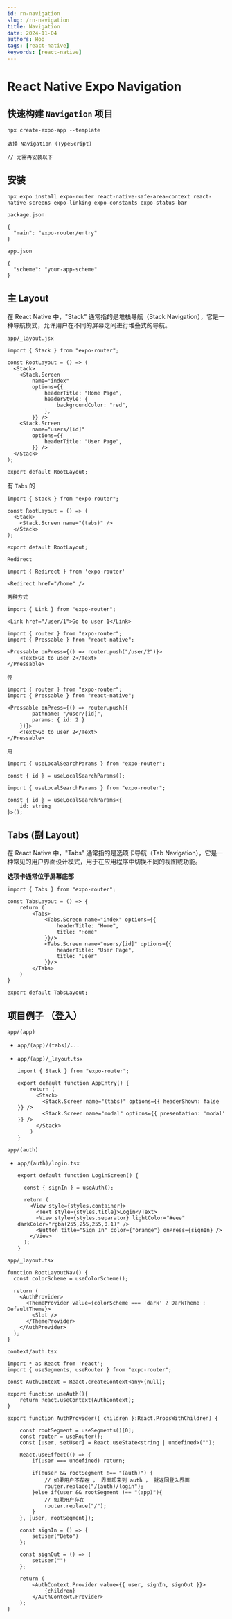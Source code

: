 ```yaml
---
id: rn-navigation
slug: /rn-navigation
title: Navigation
date: 2024-11-04
authors: Hoo
tags: [react-native]
keywords: [react-native]
---
```


# React Native Expo Navigation

[官网]: https://docs.expo.dev/router/installation/



## 快速构建 `Navigation` 项目

```
npx create-expo-app --template

选择 Navigation (TypeScript)

// 无需再安装以下
```



## 安装

```
npx expo install expo-router react-native-safe-area-context react-native-screens expo-linking expo-constants expo-status-bar
```

`package.json`


```
{
  "main": "expo-router/entry"
}
```

`app.json`

```
{
  "scheme": "your-app-scheme"
}
```





## 主 Layout

在 React Native 中，"Stack" 通常指的是堆栈导航（Stack Navigation），它是一种导航模式，允许用户在不同的屏幕之间进行堆叠式的导航。

`app/_layout.jsx`

```react
import { Stack } from "expo-router";

const RootLayout = () => (
  <Stack>
    <Stack.Screen 
        name="index" 
        options={{
            headerTitle: "Home Page",
            headerStyle: {
                backgroundColor: "red",
            },
        }} />
    <Stack.Screen 
        name="users/[id]" 
        options={{
            headerTitle: "User Page",
        }} />
  </Stack>
);

export default RootLayout;
```

有 `Tabs` 的

```react
import { Stack } from "expo-router";

const RootLayout = () => (
  <Stack>
    <Stack.Screen name="(tabs)" />
  </Stack>
);

export default RootLayout;
```



`Redirect`

```react
import { Redirect } from 'expo-router'

<Redirect href="/home" />
```



`两种方式`

```react
import { Link } from "expo-router";

<Link href="/user/1">Go to user 1</Link>
```

```react
import { router } from "expo-router";
import { Pressable } from "react-native";

<Pressable onPress={() => router.push("/user/2")}>
	<Text>Go to user 2</Text>
</Pressable>
```



`传`

```react
import { router } from "expo-router";
import { Pressable } from "react-native";

<Pressable onPress={() => router.push({
        pathname: "/user/[id]",
        params: { id: 2 }
    })}>
	<Text>Go to user 2</Text>
</Pressable>
```

`用`

```react
import { useLocalSearchParams } from "expo-router";

const { id } = useLocalSearchParams();
```

```react
import { useLocalSearchParams } from "expo-router";

const { id } = useLocalSearchParams<{
	id: string
}>();
```



## Tabs (副 Layout)

在 React Native 中，"Tabs" 通常指的是选项卡导航（Tab Navigation），它是一种常见的用户界面设计模式，用于在应用程序中切换不同的视图或功能。

**选项卡通常位于屏幕底部**

```react
import { Tabs } from "expo-router";

const TabsLayout = () => {
    return (
        <Tabs>
            <Tabs.Screen name="index" options={{
                headerTitle: "Home",
                title: "Home"
            }}/>
            <Tabs.Screen name="users/[id]" options={{
                headerTitle: "User Page",
                title: "User"
            }}/>
        </Tabs>
    )
}

export default TabsLayout;
```





## 项目例子 （登入）

`app/(app)`

- `app/(app)/(tabs)/...`

- `app/(app)/_layout.tsx`

  ```react
  import { Stack } from "expo-router";
  
  export default function AppEntry() {
      return (
        <Stack>
          <Stack.Screen name="(tabs)" options={{ headerShown: false }} />
          <Stack.Screen name="modal" options={{ presentation: 'modal' }} />
        </Stack>
      )
  }
  ```

  

`app/(auth)`

- `app/(auth)/login.tsx`

  ```react
  export default function LoginScreen() {
  
    const { signIn } = useAuth();
  
    return (
      <View style={styles.container}>
        <Text style={styles.title}>Login</Text>
        <View style={styles.separator} lightColor="#eee" darkColor="rgba(255,255,255,0.1)" />
        <Button title="Sign In" color={"orange"} onPress={signIn} />
      </View>
    );
  }
  ```

  

`app/_layout.tsx`

```react
function RootLayoutNav() {
  const colorScheme = useColorScheme();

  return (
    <AuthProvider>
      <ThemeProvider value={colorScheme === 'dark' ? DarkTheme : DefaultTheme}>
        <Slot />
      </ThemeProvider>
    </AuthProvider>
  );
}
```



`context/auth.tsx`

```react
import * as React from 'react';
import { useSegments, useRouter } from "expo-router";

const AuthContext = React.createContext<any>(null);

export function useAuth(){
    return React.useContext(AuthContext);
}

export function AuthProvider({ children }:React.PropsWithChildren) {

    const rootSegment = useSegments()[0];
    const router = useRouter();
    const [user, setUser] = React.useState<string | undefined>("");

    React.useEffect(() => {
        if(user === undefined) return;

        if(!user && rootSegment !== "(auth)") {
            // 如果用户不存在 ， 界面却来到 auth ， 就返回登入界面
            router.replace("/(auth)/login");
        }else if(user && rootSegment !== "(app)"){
            // 如果用户存在
            router.replace("/");
        }
    }, [user, rootSegment]);

    const signIn = () => {
        setUser("Beto")
    };

    const signOut = () => {
        setUser("")
    };

    return (
        <AuthContext.Provider value={{ user, signIn, signOut }}>
            {children}
        </AuthContext.Provider>
    );
}
```





























